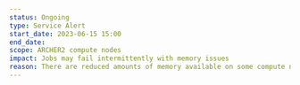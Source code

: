 ```yaml
---
status: Ongoing
type: Service Alert
start_date: 2023-06-15 15:00
end_date: 
scope: ARCHER2 compute nodes
impact: Jobs may fail intermittently with memory issues
reason: There are reduced amounts of memory available on some compute nodes. The problem is under investigation.
---
```

